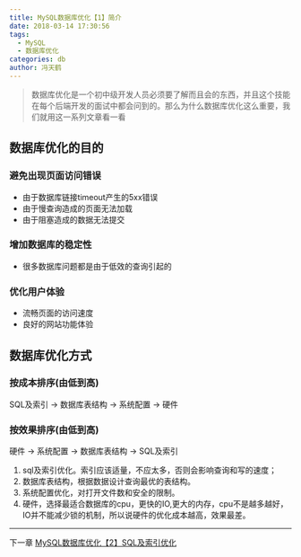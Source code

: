 ```yaml
---
title: MySQL数据库优化【1】简介
date: 2018-03-14 17:30:56
tags:
  - MySQL
  - 数据库优化
categories: db
author: 冯天鹤
---
```

>数据库优化是一个初中级开发人员必须要了解而且会的东西，并且这个技能在每个后端开发的面试中都会问到的。那么为什么数据库优化这么重要，我们就用这一系列文章看一看

## 数据库优化的目的
### 避免出现页面访问错误
* 由于数据库链接timeout产生的5xx错误
* 由于慢查询造成的页面无法加载
* 由于阻塞造成的数据无法提交
### 增加数据库的稳定性
* 很多数据库问题都是由于低效的查询引起的
### 优化用户体验
* 流畅页面的访问速度
* 良好的网站功能体验

## 数据库优化方式
### 按成本排序(由低到高)
SQL及索引 -> 数据库表结构 -> 系统配置 -> 硬件
### 按效果排序(由低到高)
硬件 -> 系统配置 -> 数据库表结构 -> SQL及索引

1. sql及索引优化。索引应该适量，不应太多，否则会影响查询和写的速度；
2. 数据库表结构，根据数据设计查询最优的表结构。
3. 系统配置优化，对打开文件数和安全的限制。
4. 硬件，选择最适合数据库的cpu，更快的IO,更大的内存，cpu不是越多越好， IO并不能减少锁的机制，所以说硬件的优化成本越高，效果最差。

---
下一章 [MySQL数据库优化【2】SQL及索引优化](/MySQL数据库优化【2】SQL及索引优化/)